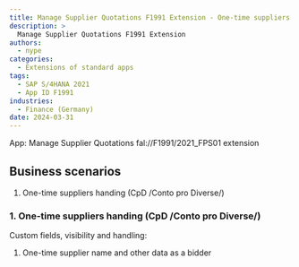 ```yaml
---
title: Manage Supplier Quotations F1991 Extension - One-time suppliers
description: >
  Manage Supplier Quotations F1991 Extension
authors:
  - nype
categories:
  - Extensions of standard apps
tags:
  - SAP S/4HANA 2021
  - App ID F1991
industries:
  - Finance (Germany)
date: 2024-03-31
---
```


<!-- more -->

App: Manage Supplier Quotations fal://F1991/2021_FPS01 extension 

## Business scenarios

1. One-time suppliers handing (CpD /Conto pro Diverse/)

### 1. One-time suppliers handing (CpD /Conto pro Diverse/)

Custom fields, visibility and handling:

1. One-time supplier name and other data as a bidder




